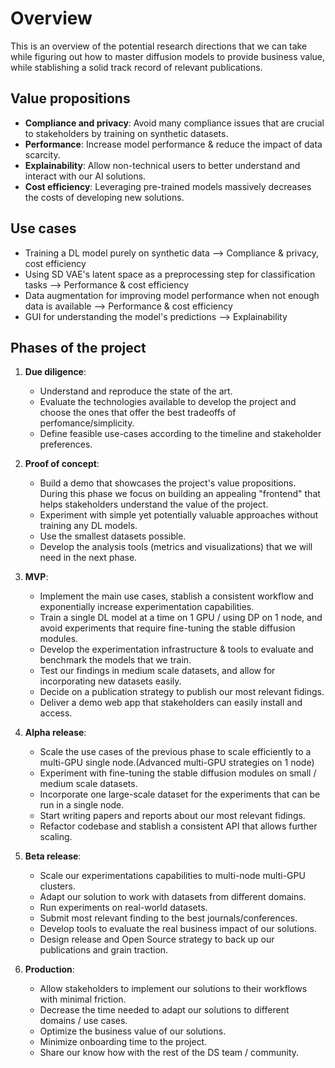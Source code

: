 # Overview

This is an overview of the potential research directions that we can take while figuring out how to
master diffusion models to provide business value, while stablishing a solid track record of relevant publications.

## Value propositions

- **Compliance and privacy**: Avoid many compliance issues that are crucial to stakeholders by training on synthetic datasets.
- **Performance**: Increase model performance & reduce the impact of data scarcity.
- **Explainability**: Allow non-technical users to better understand and interact with our AI solutions.
- **Cost efficiency**: Leveraging pre-trained models massively decreases the costs of developing new solutions.

## Use cases

- Training a DL model purely on synthetic data --> Compliance & privacy, cost efficiency
- Using SD VAE's latent space as a preprocessing step for classification tasks --> Performance & cost efficiency
- Data augmentation for improving model performance when not enough data is available --> Performance & cost efficiency
- GUI for understanding the model's predictions --> Explainability

## Phases of the project

1. **Due diligence**:
   - Understand and reproduce the state of the art.
   - Evaluate the technologies available to develop the project and choose the ones that offer the best tradeoffs of perfomance/simplicity.
   - Define feasible use-cases according to the timeline and stakeholder preferences.

2. **Proof of concept**:
   - Build a demo that showcases the project's value propositions. During this phase we focus on building an appealing "frontend" that helps stakeholders understand the value of the project.
   - Experiment with simple yet potentially valuable approaches without training any DL models.
   - Use the smallest datasets possible.
   - Develop the analysis tools (metrics and visualizations) that we will need in the next phase.

3. **MVP**:
   - Implement the main use cases, stablish a consistent workflow and exponentially increase experimentation capabilities.
   - Train a single DL model at a time on 1 GPU / using DP on 1 node, and avoid experiments that require fine-tuning the stable diffusion modules.
   - Develop the experimentation infrastructure & tools to evaluate and benchmark the models that we train.
   - Test our findings in medium scale datasets, and allow for incorporating new datasets easily.
   - Decide on a publication strategy to publish our most relevant fidings.
   - Deliver a demo web app that stakeholders can easily install and access.

4. **Alpha release**:
   - Scale the use cases of the previous phase to scale efficiently to a multi-GPU single node.(Advanced multi-GPU strategies on 1 node)
   - Experiment with fine-tuning the stable diffusion modules on small / medium scale datasets.
   - Incorporate one large-scale dataset for the experiments that can be run in a single node.
   - Start writing papers and reports about our most relevant fidings.
   - Refactor codebase and stablish a consistent API that allows further scaling.

5. **Beta release**:
   - Scale our experimentations capabilities to multi-node multi-GPU clusters.
   - Adapt our solution to work with datasets from different domains.
   - Run experiments on real-world datasets.
   - Submit most relevant finding to the best journals/conferences.
   - Develop tools to evaluate the real business impact of our solutions.
   - Design release and Open Source strategy to back up our publications and grain traction.

6. **Production**:
   - Allow stakeholders to implement our solutions to their workflows with minimal friction.
   - Decrease the time needed to adapt our solutions to different domains / use cases.
   - Optimize the business value of our solutions.
   - Minimize onboarding time to the project.
   - Share our know how with the rest of the DS team / community.
